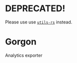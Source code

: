 # DEPRECATED!

Please use use [`utils-rs`](https://github.com/WalletConnect/utils-rs/tree/main/crates/analytics) instead.

# Gorgon

Analytics exporter
